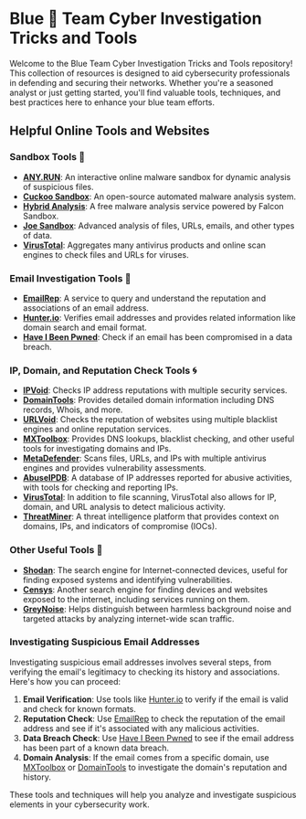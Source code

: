 # Blue 🧿 Team Cyber Investigation Tricks and Tools 
Welcome to the Blue Team Cyber Investigation Tricks and Tools repository! This collection of resources is designed to aid cybersecurity professionals in defending and securing their networks. Whether you're a seasoned analyst or just getting started, you'll find valuable tools, techniques, and best practices here to enhance your blue team efforts.

## Helpful Online Tools and Websites

### Sandbox Tools 💠

- **[ANY.RUN](https://any.run)**: An interactive online malware sandbox for dynamic analysis of suspicious files.
- **[Cuckoo Sandbox](https://cuckoosandbox.org)**: An open-source automated malware analysis system.
- **[Hybrid Analysis](https://www.hybrid-analysis.com)**: A free malware analysis service powered by Falcon Sandbox.
- **[Joe Sandbox](https://www.joesandbox.com)**: Advanced analysis of files, URLs, emails, and other types of data.
- **[VirusTotal](https://www.virustotal.com)**: Aggregates many antivirus products and online scan engines to check files and URLs for viruses.

### Email Investigation Tools 🎐

- **[EmailRep](https://emailrep.io)**: A service to query and understand the reputation and associations of an email address.
- **[Hunter.io](https://hunter.io)**: Verifies email addresses and provides related information like domain search and email format.
- **[Have I Been Pwned](https://haveibeenpwned.com)**: Check if an email has been compromised in a data breach.

### IP, Domain, and Reputation Check Tools 🌀

- **[IPVoid](https://www.ipvoid.com)**: Checks IP address reputations with multiple security services.
- **[DomainTools](https://www.domaintools.com)**: Provides detailed domain information including DNS records, Whois, and more.
- **[URLVoid](https://www.urlvoid.com)**: Checks the reputation of websites using multiple blacklist engines and online reputation services.
- **[MXToolbox](https://mxtoolbox.com)**: Provides DNS lookups, blacklist checking, and other useful tools for investigating domains and IPs.
- **[MetaDefender](https://metadefender.opswat.com)**: Scans files, URLs, and IPs with multiple antivirus engines and provides vulnerability assessments.
- **[AbuseIPDB](https://www.abuseipdb.com)**: A database of IP addresses reported for abusive activities, with tools for checking and reporting IPs.
- **[VirusTotal](https://www.virustotal.com)**: In addition to file scanning, VirusTotal also allows for IP, domain, and URL analysis to detect malicious activity.
- **[ThreatMiner](https://www.threatminer.org)**: A threat intelligence platform that provides context on domains, IPs, and indicators of compromise (IOCs).

### Other Useful Tools 🫧

- **[Shodan](https://www.shodan.io)**: The search engine for Internet-connected devices, useful for finding exposed systems and identifying vulnerabilities.
- **[Censys](https://censys.io)**: Another search engine for finding devices and websites exposed to the internet, including services running on them.
- **[GreyNoise](https://www.greynoise.io)**: Helps distinguish between harmless background noise and targeted attacks by analyzing internet-wide scan traffic.

### Investigating Suspicious Email Addresses

Investigating suspicious email addresses involves several steps, from verifying the email's legitimacy to checking its history and associations. Here's how you can proceed:

1. **Email Verification**: Use tools like [Hunter.io](https://hunter.io) to verify if the email is valid and check for known formats.
2. **Reputation Check**: Use [EmailRep](https://emailrep.io) to check the reputation of the email address and see if it's associated with any malicious activities.
3. **Data Breach Check**: Use [Have I Been Pwned](https://haveibeenpwned.com) to see if the email address has been part of a known data breach.
4. **Domain Analysis**: If the email comes from a specific domain, use [MXToolbox](https://mxtoolbox.com) or [DomainTools](https://www.domaintools.com) to investigate the domain's reputation and history.

These tools and techniques will help you analyze and investigate suspicious elements in your cybersecurity work.
